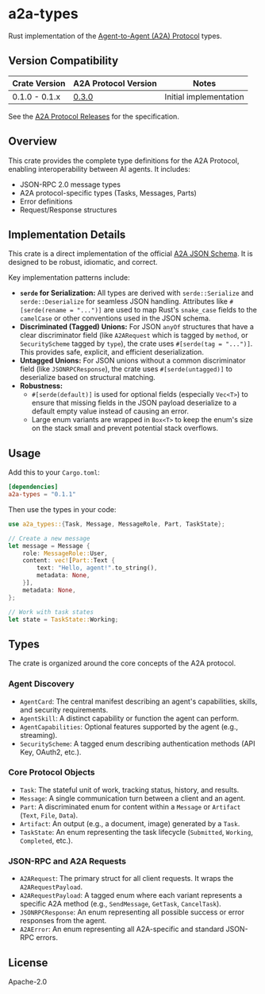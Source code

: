 # a2a-types

Rust implementation of the [Agent-to-Agent (A2A) Protocol](https://github.com/a2aproject/A2A) types.

## Version Compatibility

| Crate Version | A2A Protocol Version | Notes |
|---------------|---------------------|-------|
| 0.1.0 - 0.1.x | [0.3.0](https://github.com/a2aproject/A2A/releases/tag/v0.3.0) | Initial implementation |


See the [A2A Protocol Releases](https://github.com/a2aproject/A2A/releases/) for the specification.

## Overview

This crate provides the complete type definitions for the A2A Protocol, enabling interoperability between AI agents. It includes:

- JSON-RPC 2.0 message types
- A2A protocol-specific types (Tasks, Messages, Parts)
- Error definitions
- Request/Response structures

## Implementation Details

This crate is a direct implementation of the official [A2A JSON Schema](https://github.com/a2aproject/A2A/blob/8d57eba286de756176892518a8fc39b0ac2ccefb/specification/json/a2a.json). It is designed to be robust, idiomatic, and correct.

Key implementation patterns include:

- **`serde` for Serialization:** All types are derived with `serde::Serialize` and `serde::Deserialize` for seamless JSON handling. Attributes like `#[serde(rename = "...")]` are used to map Rust's `snake_case` fields to the `camelCase` or other conventions used in the JSON schema.
- **Discriminated (Tagged) Unions:** For JSON `anyOf` structures that have a clear discriminator field (like `A2ARequest` which is tagged by `method`, or `SecurityScheme` tagged by `type`), the crate uses `#[serde(tag = "...")]`. This provides safe, explicit, and efficient deserialization.
- **Untagged Unions:** For JSON unions without a common discriminator field (like `JSONRPCResponse`), the crate uses `#[serde(untagged)]` to deserialize based on structural matching.
- **Robustness:**
    - `#[serde(default)]` is used for optional fields (especially `Vec<T>`) to ensure that missing fields in the JSON payload deserialize to a default empty value instead of causing an error.
    - Large enum variants are wrapped in `Box<T>` to keep the enum's size on the stack small and prevent potential stack overflows.

## Usage

Add this to your `Cargo.toml`:

```toml
[dependencies]
a2a-types = "0.1.1"
```

Then use the types in your code:

```rust
use a2a_types::{Task, Message, MessageRole, Part, TaskState};

// Create a new message
let message = Message {
    role: MessageRole::User,
    content: vec![Part::Text {
        text: "Hello, agent!".to_string(),
        metadata: None,
    }],
    metadata: None,
};

// Work with task states
let state = TaskState::Working;
```

## Types

The crate is organized around the core concepts of the A2A protocol.

### Agent Discovery
- `AgentCard`: The central manifest describing an agent's capabilities, skills, and security requirements.
- `AgentSkill`: A distinct capability or function the agent can perform.
- `AgentCapabilities`: Optional features supported by the agent (e.g., streaming).
- `SecurityScheme`: A tagged enum describing authentication methods (API Key, OAuth2, etc.).

### Core Protocol Objects
- `Task`: The stateful unit of work, tracking status, history, and results.
- `Message`: A single communication turn between a client and an agent.
- `Part`: A discriminated enum for content within a `Message` or `Artifact` (`Text`, `File`, `Data`).
- `Artifact`: An output (e.g., a document, image) generated by a `Task`.
- `TaskState`: An enum representing the task lifecycle (`Submitted`, `Working`, `Completed`, etc.).

### JSON-RPC and A2A Requests
- `A2ARequest`: The primary struct for all client requests. It wraps the `A2ARequestPayload`.
- `A2ARequestPayload`: A tagged enum where each variant represents a specific A2A method (e.g., `SendMessage`, `GetTask`, `CancelTask`).
- `JSONRPCResponse`: An enum representing all possible success or error responses from the agent.
- `A2AError`: An enum representing all A2A-specific and standard JSON-RPC errors.

## License

Apache-2.0